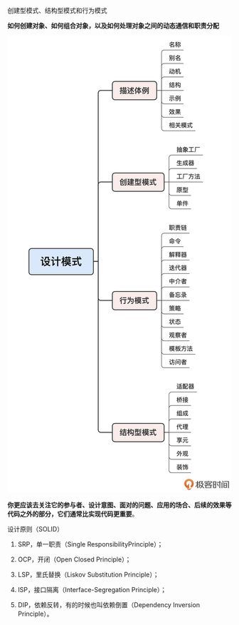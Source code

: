创建型模式、结构型模式和行为模式

**如何创建对象、如何组合对象，以及如何处理对象之间的动态通信和职责分配**

![img](https://raw.githubusercontent.com/mowang111/image-hosting/master/typora_images/7568cdf68c4922e41188cd274a01c294.jpg)

**你更应该去关注它的参与者、设计意图、面对的问题、应用的场合、后续的效果等代码之外的部分，它们通常比实现代码更重要**。

设计原则（SOLID）

1. SRP，单一职责（Single ResponsibilityPrinciple）；

2. OCP，开闭（Open Closed Principle）；

3. LSP，里氏替换（Liskov Substitution Principle）；

4. ISP，接口隔离（Interface-Segregation Principle）；

5. DIP，依赖反转，有的时候也叫依赖倒置（Dependency Inversion Principle）。

